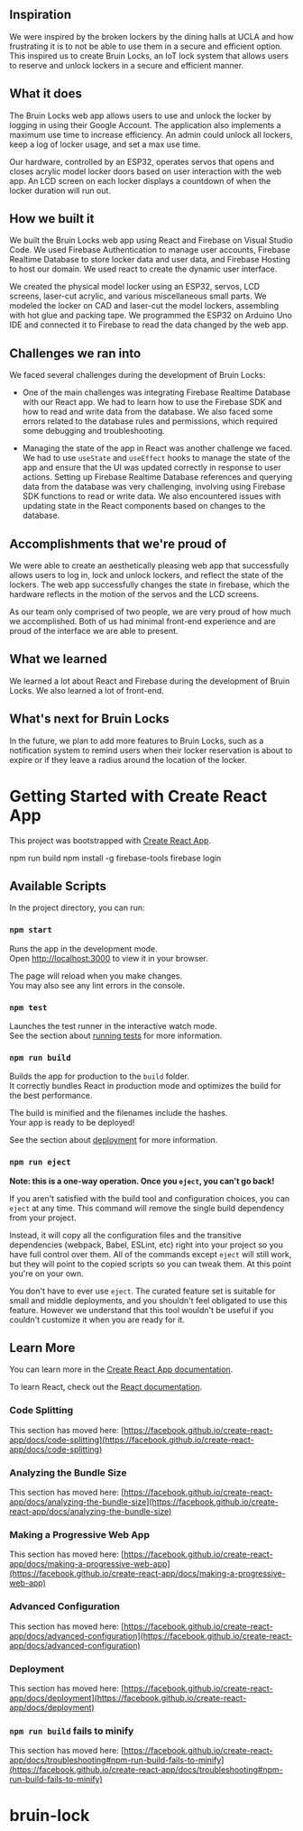 ## Inspiration
We were inspired by the broken lockers by the dining halls at UCLA and how frustrating it is to not be able to use them in a secure and efficient option. This inspired us to create Bruin Locks, an IoT lock system that allows users to reserve and unlock lockers in a secure and efficient manner.

## What it does
The Bruin Locks  web app allows users to use and unlock the locker by logging in using their Google Account. The application also implements a maximum use time to increase efficiency. An admin could unlock all lockers, keep a log of locker usage, and set a max use time. 

Our hardware, controlled by an ESP32, operates servos that opens and closes acrylic model locker doors based on user interaction with the web app. An LCD screen on each locker displays a countdown of when the locker duration will run out. 

## How we built it
We built the Bruin Locks web app using React and Firebase on Visual Studio Code. We used Firebase Authentication to manage user accounts, Firebase Realtime Database to store locker data and user data, and Firebase Hosting to host our domain. We used react to create the dynamic user interface. 

We created the physical model locker using an ESP32, servos, LCD screens, laser-cut acrylic, and various miscellaneous small parts. We modeled the locker on CAD and laser-cut the model lockers, assembling with hot glue and packing tape. We programmed the ESP32 on Arduino Uno IDE and connected it to Firebase to read the data changed by the web app. 

## Challenges we ran into
We faced several challenges during the development of Bruin Locks:

* One of the main challenges was integrating Firebase Realtime Database with our React app. We had to learn how to use the Firebase SDK and how to read and write data from the database. We also faced some errors related to the database rules and permissions, which required some debugging and troubleshooting.

* Managing the state of the app in React was another challenge we faced. We had to use ```useState``` and ```useEffect``` hooks to manage the state of the app and ensure that the UI was updated correctly in response to user actions. Setting up Firebase Realtime Database references and querying data from the database was very challenging, involving using Firebase SDK functions to read or write data. We also encountered issues with updating state in the React components based on changes to the database.

## Accomplishments that we're proud of
We were able to create an aesthetically pleasing web app that successfully allows users to log in, lock and unlock lockers, and reflect the state of the lockers. The web app successfully changes the state in firebase, which the hardware reflects in the motion of the servos and the LCD screens. 

As our team only comprised of two people, we are very proud of how much we accomplished. Both of us had minimal front-end experience and are proud of the interface we are able to present. 

## What we learned
We learned a lot about React and Firebase during the development of Bruin Locks. We also learned a lot of front-end. 

## What's next for Bruin Locks
In the future, we plan to add more features to Bruin Locks, such as a notification system to remind users when their locker reservation is about to expire or if they leave a radius around the location of the locker. 
 


# Getting Started with Create React App

This project was bootstrapped with [Create React App](https://github.com/facebook/create-react-app).

npm run build
npm install -g firebase-tools
firebase login

## Available Scripts

In the project directory, you can run:

### `npm start`

Runs the app in the development mode.\
Open [http://localhost:3000](http://localhost:3000) to view it in your browser.

The page will reload when you make changes.\
You may also see any lint errors in the console.

### `npm test`

Launches the test runner in the interactive watch mode.\
See the section about [running tests](https://facebook.github.io/create-react-app/docs/running-tests) for more information.

### `npm run build`

Builds the app for production to the `build` folder.\
It correctly bundles React in production mode and optimizes the build for the best performance.

The build is minified and the filenames include the hashes.\
Your app is ready to be deployed!

See the section about [deployment](https://facebook.github.io/create-react-app/docs/deployment) for more information.

### `npm run eject`

**Note: this is a one-way operation. Once you `eject`, you can't go back!**

If you aren't satisfied with the build tool and configuration choices, you can `eject` at any time. This command will remove the single build dependency from your project.

Instead, it will copy all the configuration files and the transitive dependencies (webpack, Babel, ESLint, etc) right into your project so you have full control over them. All of the commands except `eject` will still work, but they will point to the copied scripts so you can tweak them. At this point you're on your own.

You don't have to ever use `eject`. The curated feature set is suitable for small and middle deployments, and you shouldn't feel obligated to use this feature. However we understand that this tool wouldn't be useful if you couldn't customize it when you are ready for it.

## Learn More

You can learn more in the [Create React App documentation](https://facebook.github.io/create-react-app/docs/getting-started).

To learn React, check out the [React documentation](https://reactjs.org/).

### Code Splitting

This section has moved here: [https://facebook.github.io/create-react-app/docs/code-splitting](https://facebook.github.io/create-react-app/docs/code-splitting)

### Analyzing the Bundle Size

This section has moved here: [https://facebook.github.io/create-react-app/docs/analyzing-the-bundle-size](https://facebook.github.io/create-react-app/docs/analyzing-the-bundle-size)

### Making a Progressive Web App

This section has moved here: [https://facebook.github.io/create-react-app/docs/making-a-progressive-web-app](https://facebook.github.io/create-react-app/docs/making-a-progressive-web-app)

### Advanced Configuration

This section has moved here: [https://facebook.github.io/create-react-app/docs/advanced-configuration](https://facebook.github.io/create-react-app/docs/advanced-configuration)

### Deployment

This section has moved here: [https://facebook.github.io/create-react-app/docs/deployment](https://facebook.github.io/create-react-app/docs/deployment)

### `npm run build` fails to minify

This section has moved here: [https://facebook.github.io/create-react-app/docs/troubleshooting#npm-run-build-fails-to-minify](https://facebook.github.io/create-react-app/docs/troubleshooting#npm-run-build-fails-to-minify)
# bruin-lock
